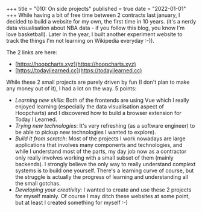 +++
title = "010: On side projects"
published = true
date = "2022-01-01"
+++
While having a bit of free time between 2 contracts last january, I decided to build a website for my own, the first time in 10 years. 
(it's a nerdy data visualisation about NBA data - if you follow this blog, you know I'm love basketball).
Later in the year, I built another experiment website to track the things I'm not learning on Wikipedia everyday :-)).

The 2 links are here: 
- [https://hoopcharts.xyz](https://hoopcharts.xyz)
- [https://todayilearned.cc](https://todayilearned.cc)

While these 2 small projects are purely driven by fun (I don't plan to make any money out of it), I had a lot on the way. 5 points: 

- _Learning new skills_: Both of the frontends are using Vue which I really enjoyed learning (especially the data visualisation aspect of Hoopcharts) and I discovered how to build a browser extension for Today I Learned.
- _Trying new technologies_: It's very refreshing (as a software engineer) to be able to pickup new technologies I wanted to explore).
- _Build it from scratch_: Most of the projects I work nowadays are large applications that involves many components and technologies, and while I understand most of the parts, my day job now as a contractor only really involves working with a small subset of them (mainly backends). I strongly believe the only way to really understand complext systems is to build one yourself. There's a learning curve of course, but the struggle is actually the progress of learning and understanding all the small gotchas.
- _Developing your creativity_: I wanted to create and use these 2 projects for myself mainly. Of course I may ditch these websites at some point, but at least I created something for myself :-)

